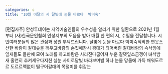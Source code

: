 ```yaml
---
categories: c
title: "10월 이달의 시 달빛에 눈물 마르다  박미숙"
---
```

[편집자주] 안성투데이는 지역예술인들의 우수성을 알리기 위한 일환으로 2021년 1월부터 (사)한국문인협회 안성지부의 도움을 받아 매월 한 편의 시, 수필을 전달합니다. 시민여러분들의 많은 관심과 성원 부탁드립니다. 달빛에 눈물 마르다 박미숙적막한 연못스산한 바람이 갈대숲을 깨우고바람의 손짓에잠시 광대가 되어버린 갈대바람의 속삭임에잎새들도 들판에 모여 노래를 하고바람은 사라진다굽어져 누운 갈댓잎소금쟁이 녀석밤새 홀연히 추켜세우다지친 실눈 사이로달빛 바라보며별 하나 눈물 망울에 가득 채워도르르 도르르맥없이 떨구어갈대의 목덜미를 휘감는